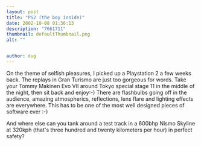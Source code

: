 ```yaml
---
layout: post
title: "PS2 (the boy inside)"
date: 2002-10-08 01:36:13
description: "7661711"
thumbnail: defaultThumbnail.png
alt: ""


author: dug
---
```


<p>On the theme of selfish pleasures, I picked up a Playstation 2 a few weeks back. The replays in Gran Turismo are just too gorgeous for words. Take your Tommy Makinen Evo <span class="caps">VII </span>around Tokyo special stage 11 in the middle of the night, then sit back and enjoy:-) There are flashbulbs going off in the audience, amazing atmospherics, reflections, lens flare and lighting effects are everywhere. This has to be one of the most well designed pieces of software ever :-)</p>

<p>And where else can you tank around a test track in a 600bhp Nismo Skyline at 320kph (that's three hundred and twenty kilometers per hour) in perfect safety?</p>
